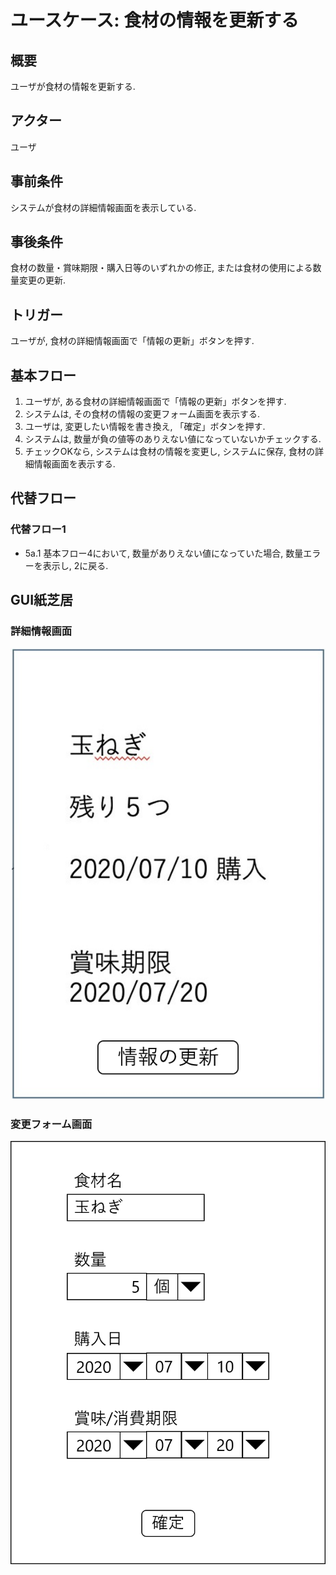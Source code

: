 # ユースケース: 食材の情報を更新する

## 概要
ユーザが食材の情報を更新する.

## アクター
ユーザ

## 事前条件
システムが食材の詳細情報画面を表示している.

## 事後条件
食材の数量・賞味期限・購入日等のいずれかの修正, または食材の使用による数量変更の更新.

## トリガー
ユーザが, 食材の詳細情報画面で「情報の更新」ボタンを押す.

## 基本フロー
1. ユーザが, ある食材の詳細情報画面で「情報の更新」ボタンを押す.
2. システムは, その食材の情報の変更フォーム画面を表示する.
3. ユーザは, 変更したい情報を書き換え, 「確定」ボタンを押す.
4. システムは, 数量が負の値等のありえない値になっていないかチェックする.
5. チェックOKなら, システムは食材の情報を変更し, システムに保存, 食材の詳細情報画面を表示する.

## 代替フロー
### 代替フロー1
- 5a.1 基本フロー4において, 数量がありえない値になっていた場合, 数量エラーを表示し, 2に戻る.

## GUI紙芝居
### 詳細情報画面
<img src="img/detail.png">

### 変更フォーム画面
<img src="img/form.png">
